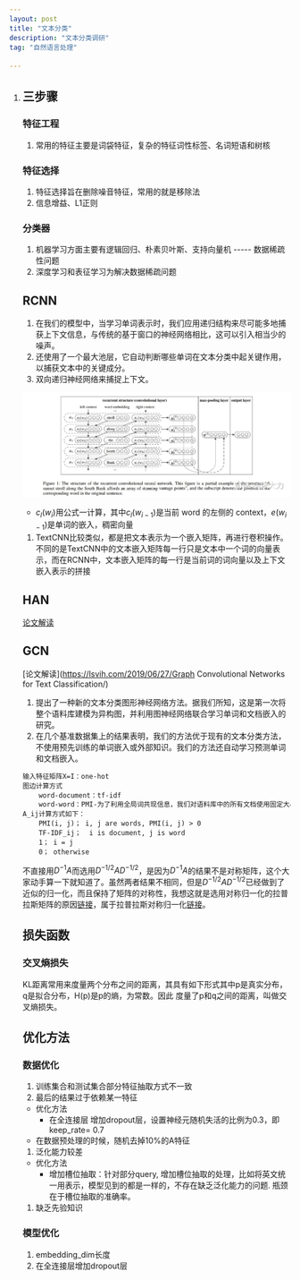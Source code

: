 ```yaml
---
layout: post
title: "文本分类"
description: "文本分类调研"
tag: "自然语言处理"

---
```


<head>
    <script src="https://cdn.mathjax.org/mathjax/latest/MathJax.js?config=TeX-AMS-MML_HTMLorMML" type="text/javascript"></script>
    <script type="text/x-mathjax-config">
        MathJax.Hub.Config({
            tex2jax: {
            skipTags: ['script', 'noscript', 'style', 'textarea', 'pre'],
            inlineMath: [['$','$']]
            }
        });
    </script>
</head>

1. ## 三步骤

   ### 特征工程

   1. 常用的特征主要是词袋特征，复杂的特征词性标签、名词短语和树核

   ### 特征选择

   1. 特征选择旨在删除噪音特征，常用的就是移除法
   2. 信息增益、L1正则

   ### 分类器

   1. 机器学习方面主要有逻辑回归、朴素贝叶斯、支持向量机 ----- 数据稀疏性问题
   2. 深度学习和表征学习为解决数据稀疏问题

   ## RCNN

   1.  在我们的模型中，当学习单词表示时，我们应用递归结构来尽可能多地捕获上下文信息，与传统的基于窗口的神经网络相比，这可以引入相当少的噪声。
   2.  还使用了一个最大池层，它自动判断哪些单词在文本分类中起关键作用，以捕获文本中的关键成分。
   3. 双向递归神经网络来捕捉上下文。

   

   ![](/images/posts/自然语言处理/v2-198c6d37d18d1708f22fedd3043a7340_r.jpg)

   - $c_l(w_i)$用公式一计算，其中$c_l(w_{i-1})$是当前 word 的左侧的 context，$e(w_{i-1})$是单词的嵌入，稠密向量

   1. TextCNN比较类似，都是把文本表示为一个嵌入矩阵，再进行卷积操作。不同的是TextCNN中的文本嵌入矩阵每一行只是文本中一个词的向量表示，而在RCNN中，文本嵌入矩阵的每一行是当前词的词向量以及上下文嵌入表示的拼接

   ## HAN

   [论文解读](https://zhuanlan.zhihu.com/p/54165155)

   ## GCN

   [论文解读](https://lsvih.com/2019/06/27/Graph Convolutional Networks for Text Classification/)

   1. 提出了一种新的文本分类图形神经网络方法。据我们所知，这是第一次将整个语料库建模为异构图，并利用图神经网络联合学习单词和文档嵌入的研究。
   2. 在几个基准数据集上的结果表明，我们的方法优于现有的文本分类方法，不使用预先训练的单词嵌入或外部知识。我们的方法还自动学习预测单词和文档嵌入。

   ```tex
   输入特征矩阵X=I：one-hot
   图边计算方式
       word-document：tf-idf
       word-word：PMI-为了利用全局词共现信息，我们对语料库中的所有文档使用固定大小的滑动窗口来收集共现统计。
   A_ij计算方式如下：
       PMI(i, j)； i, j are words, PMI(i, j) > 0
       TF-IDF_ij；  i is document, j is word
       1； i = j
       0； otherwise
   ```

   不直接用$D^{-1}A$而选用$D^{-1/2}AD^{-1/2}$，是因为$D^{-1}A$的结果不是对称矩阵，这个大家动手算一下就知道了。虽然两者结果不相同，但是$D^{-1/2}AD^{-1/2}$已经做到了近似的归一化，而且保持了矩阵的对称性，我想这就是选用对称归一化的拉普拉斯矩阵的原因[链接](https://blog.csdn.net/qq_35516657/article/details/108225441)，属于拉普拉斯对称归一化[链接](https://zhuanlan.zhihu.com/p/362416124)。

   

   ## 损失函数

   

   ### 交叉熵损失

   KL距离常用来度量两个分布之间的距离，其具有如下形式其中p是真实分布，q是拟合分布，H(p)是p的熵，为常数。因此 度量了p和q之间的距离，叫做交叉熵损失。

   

   ## 优化方法

   ### 数据优化

   1. 训练集合和测试集合部分特征抽取方式不一致
   2. 最后的结果过于依赖某一特征

   - 优化方法
     - 在全连接层 增加dropout层，设置神经元随机失活的比例为0.3，即keep_rate= 0.7
   - 在数据预处理的时候，随机去掉10%的A特征

   1. 泛化能力较差

   - 优化方法
     - 增加槽位抽取：针对部分query, 增加槽位抽取的处理，比如将英文统一用<ENG>表示，模型见到的都是一样的，不存在缺乏泛化能力的问题. 瓶颈在于槽位抽取的准确率。

   1. 缺乏先验知识

   

   ### 模型优化

   1. embedding_dim长度
   2. 在全连接层增加dropout层